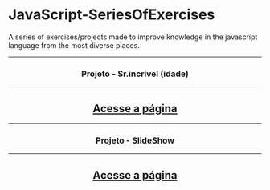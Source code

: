 # JavaScript-SeriesOfExercises
A series of exercises/projects made to improve knowledge in the javascript language from the most diverse places.

<hr>
<h3 align="center">Projeto - Sr.incrível (idade) </h3>
<hr>
<div align="center">
<h2>
<a href="https://marcus-projeto-srincrivel.netlify.app/" target="_blank">Acesse a página</a>
</h2>
</div>

<hr>
<h3 align="center">Projeto - SlideShow </h3>
<hr>
<div align="center">
<h2>
<a href="https://marcus-projeto-slideshow.netlify.app/" target="_blank">Acesse a página</a>
</h2>
</div>
